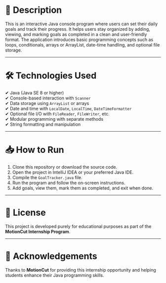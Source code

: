 # 📖 Description

This is an interactive Java console program where users can set their daily goals and track their progress. It helps users stay organized by adding, viewing, and marking goals as completed in a clean and user-friendly format. The application introduces basic programming concepts such as loops, conditionals, arrays or ArrayList, date-time handling, and optional file storage.

---

# 🛠 Technologies Used

✔ Java (Java SE 8 or higher)  
✔ Console-based interaction with `Scanner`  
✔ Data storage using `ArrayList` or arrays  
✔ Date and time with `LocalDate`, `LocalTime`, `DateTimeFormatter`  
✔ Optional file I/O with `FileReader`, `FileWriter`, etc.  
✔ Modular programming with separate methods  
✔ String formatting and manipulation  

---

# 📥 How to Run

1. Clone this repository or download the source code.
2. Open the project in IntelliJ IDEA or your preferred Java IDE.
3. Compile the `GoalTracker.java` file.
4. Run the program and follow the on-screen instructions.
5. Add goals, view them, mark them as completed, and exit when done.

---

# 📜 License

This project is developed purely for educational purposes as part of the **MotionCut Internship Program**.

---

# 🤝 Acknowledgements

Thanks to **MotionCut** for providing this internship opportunity and helping students enhance their Java programming skills.
